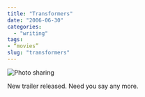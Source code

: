 ```yaml
---
title: "Transformers"
date: "2006-06-30"
categories:
  - "writing"
tags:
- “movies”
slug: "transformers"
---
```


![Photo sharing][image-1]

New trailer released. Need you say any more.

[image-1]:	/images/17823344.jpg